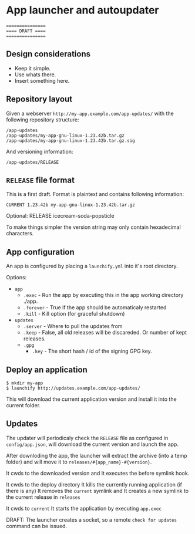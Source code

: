 
# App launcher and autoupdater

    ===============
    ==== DRAFT ====
    ===============

## Design considerations

* Keep it simple.
* Use whats there.
* Insert something here.

## Repository layout

Given a webserver `http://my-app.example.com/app-updates/` with the following 
repository structure:

    /app-updates
    /app-updates/my-app-gnu-linux-1.23.42b.tar.gz
    /app-updates/my-app-gnu-linux-1.23.42b.tar.gz.sig

And versioning information:

    /app-updates/RELEASE


## `RELEASE` file format

This is a first draft.
Format is plaintext and contains following information:

    CURRENT 1.23.42b my-app-gnu-linux-1.23.42b.tar.gz
    
Optional:
    RELEASE icecream-soda-popsticle

To make things simpler the version string may only contain 
hexadecimal characters.


## App configuration

An app is configured by placing a `launchify.yml` into it's root directory.

Options:

* `app`
  * `.exec`     - Run the app by executing this in the app working directory ./app.
  * `.forever`  - True if the app should be automaticaly restarted
  * `.kill`     - Kill option (for graceful shutdown)
* `updates`
  * `.server` - Where to pull the updates from
  * `.keep`   - False, all old releases will be discareded. Or number of kept releases.
  * `.gpg`
    * `.key` - The short hash / id of the signing GPG key.

## Deploy an application
    
    $ mkdir my-app
    $ launchify http://updates.example.com/app-updates/
    
This will download the current application version
and install it into the current folder.

## Updates

The updater will periodicaly check the `RELEASE` file as configured
in `config/app.json`, will download the current version
and launch the app.

After downloding the app, the launcher will extract the archive (into 
a temp folder) and will move it to `releases/#{app_name}-#{version}`.

It cwds to the downloaded version and
It executes the before symlink hook.

It cwds to the deploy directory
It kills the currently running application (if there is any)
It removes the `current` symlink and
It creates a new symlink to the current release in `releases`

It cwds to `current`
It starts the application by executing `app.exec`


DRAFT:
The launcher creates a socket, so a remote `check for updates` command
can be issued.




